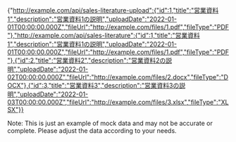 {"http://example.com/api/sales-literature-upload":{"id":1,"title":"営業資料1","description":"営業資料1の説明","uploadDate":"2022-01-01T00:00:00.000Z","fileUrl":"http://example.com/files/1.pdf","fileType":"PDF"},"http://example.com/api/sales-literature":{"id":1,"title":"営業資料1","description":"営業資料1の説明","uploadDate":"2022-01-01T00:00:00.000Z","fileUrl":"http://example.com/files/1.pdf","fileType":"PDF"},{"id":2,"title":"営業資料2","description":"営業資料2の説明","uploadDate":"2022-01-02T00:00:00.000Z","fileUrl":"http://example.com/files/2.docx","fileType":"DOCX"},{"id":3,"title":"営業資料3","description":"営業資料3の説明","uploadDate":"2022-01-03T00:00:00.000Z","fileUrl":"http://example.com/files/3.xlsx","fileType":"XLSX"}}

Note: This is just an example of mock data and may not be accurate or complete. Please adjust the data according to your needs.
